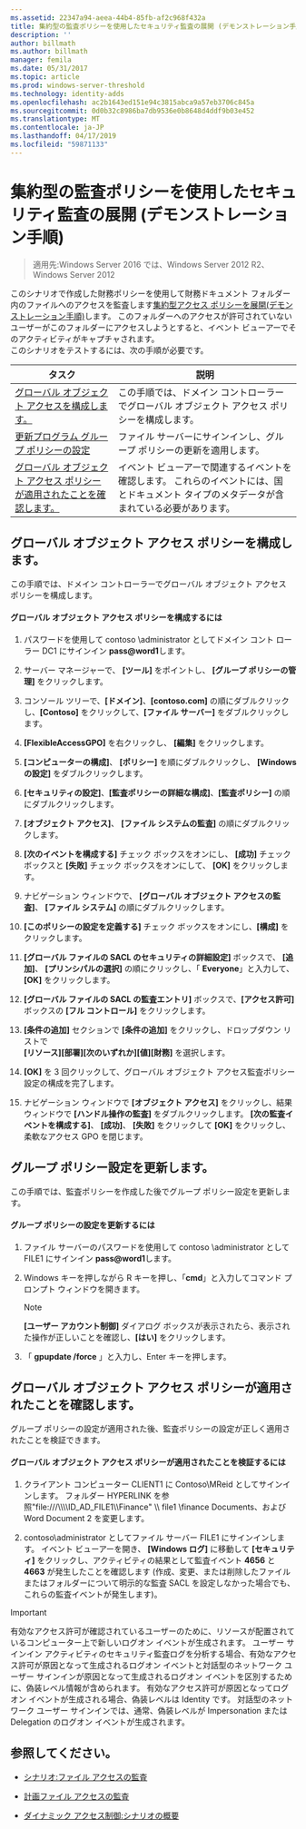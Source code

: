 ```yaml
---
ms.assetid: 22347a94-aeea-44b4-85fb-af2c968f432a
title: 集約型の監査ポリシーを使用したセキュリティ監査の展開 (デモンストレーション手順)
description: ''
author: billmath
ms.author: billmath
manager: femila
ms.date: 05/31/2017
ms.topic: article
ms.prod: windows-server-threshold
ms.technology: identity-adds
ms.openlocfilehash: ac2b1643ed151e94c3815abca9a57eb3706c845a
ms.sourcegitcommit: 0d0b32c8986ba7db9536e0b8648d4ddf9b03e452
ms.translationtype: MT
ms.contentlocale: ja-JP
ms.lasthandoff: 04/17/2019
ms.locfileid: "59871133"
---
```

# <a name="deploy-security-auditing-with-central-audit-policies-demonstration-steps"></a>集約型の監査ポリシーを使用したセキュリティ監査の展開 (デモンストレーション手順)

>適用先:Windows Server 2016 では、Windows Server 2012 R2、Windows Server 2012

このシナリオで作成した財務ポリシーを使用して財務ドキュメント フォルダー内のファイルへのアクセスを監査します[集約型アクセス ポリシーを展開&#40;デモンストレーション手順&#41;](Deploy-a-Central-Access-Policy--Demonstration-Steps-.md)します。 このフォルダーへのアクセスが許可されていないユーザーがこのフォルダーにアクセスしようとすると、イベント ビューアーでそのアクティビティがキャプチャされます。   
 このシナリオをテストするには、次の手順が必要です。  
  
|タスク|説明|  
|--------|---------------|  
|[グローバル オブジェクト アクセスを構成します。](Deploy-Security-Auditing-with-Central-Audit-Policies--Demonstration-Steps-.md#BKMK_1)|この手順では、ドメイン コントローラーでグローバル オブジェクト アクセス ポリシーを構成します。|  
|[更新プログラム グループ ポリシーの設定](Deploy-Security-Auditing-with-Central-Audit-Policies--Demonstration-Steps-.md#BKMK_2)|ファイル サーバーにサインインし、グループ ポリシーの更新を適用します。|  
|[グローバル オブジェクト アクセス ポリシーが適用されたことを確認します。](Deploy-Security-Auditing-with-Central-Audit-Policies--Demonstration-Steps-.md#BKMK_3)|イベント ビューアーで関連するイベントを確認します。 これらのイベントには、国とドキュメント タイプのメタデータが含まれている必要があります。|  
  
## <a name="BKMK_1"></a>グローバル オブジェクト アクセス ポリシーを構成します。  
この手順では、ドメイン コントローラーでグローバル オブジェクト アクセス ポリシーを構成します。  
  
#### <a name="to-configure-a-global-object-access-policy"></a>グローバル オブジェクト アクセス ポリシーを構成するには  
  
1.  パスワードを使用して contoso \administrator としてドメイン コント ローラー DC1 にサインイン **pass@word1**します。  
  
2.  サーバー マネージャーで、 **[ツール]** をポイントし、 **[グループ ポリシーの管理]** をクリックします。  
  
3.  コンソール ツリーで、**[ドメイン]**、**[contoso.com]** の順にダブルクリックし、**[Contoso]** をクリックして、**[ファイル サーバー]** をダブルクリックします。  
  
4.  **[FlexibleAccessGPO]** を右クリックし、 **[編集]** をクリックします。  
  
5.  **[コンピューターの構成]**、 **[ポリシー]** を順にダブルクリックし、 **[Windows の設定]** をダブルクリックします。  
  
6.  **[セキュリティの設定]**、**[監査ポリシーの詳細な構成]**、**[監査ポリシー]** の順にダブルクリックします。  
  
7.  **[オブジェクト アクセス]**、 **[ファイル システムの監査]** の順にダブルクリックします。  
  
8.  **[次のイベントを構成する]** チェック ボックスをオンにし、 **[成功]** チェック ボックスと **[失敗]** チェック ボックスをオンにして、 **[OK]** をクリックします。  
  
9. ナビゲーション ウィンドウで、 **[グローバル オブジェクト アクセスの監査]**、 **[ファイル システム]** の順にダブルクリックします。  
  
10. **[このポリシーの設定を定義する]** チェック ボックスをオンにし、**[構成]** をクリックします。  
  
11. **[グローバル ファイルの SACL のセキュリティの詳細設定]** ボックスで、 **[追加]**、 **[プリンシパルの選択]** の順にクリックし、「 **Everyone**」と入力して、 **[OK]** をクリックします。  
  
12. **[グローバル ファイルの SACL の監査エントリ]** ボックスで、**[アクセス許可]** ボックスの **[フル コントロール]** をクリックします。  
  
13. **[条件の追加]** セクションで **[条件の追加]** をクリックし、ドロップダウン リストで   
    **[リソース]****[部署]****[次のいずれか]****[値]****[財務]** を選択します。  
  
14. **[OK]** を 3 回クリックして、グローバル オブジェクト アクセス監査ポリシー設定の構成を完了します。  
  
15. ナビゲーション ウィンドウで **[オブジェクト アクセス]** をクリックし、結果ウィンドウで **[ハンドル操作の監査]** をダブルクリックします。 **[次の監査イベントを構成する]**、 **[成功]**、 **[失敗]** をクリックして **[OK]** をクリックし、柔軟なアクセス GPO を閉じます。  
  
## <a name="BKMK_2"></a>グループ ポリシー設定を更新します。  
この手順では、監査ポリシーを作成した後でグループ ポリシー設定を更新します。  
  
#### <a name="to-update-group-policy-settings"></a>グループ ポリシーの設定を更新するには  
  
1.  ファイル サーバーのパスワードを使用して contoso \administrator として FILE1 にサインイン **pass@word1**します。  
  
2.  Windows キーを押しながら R キーを押し、「**cmd**」と入力してコマンド プロンプト ウィンドウを開きます。  
  
    > [!NOTE]  
    > **[ユーザー アカウント制御]** ダイアログ ボックスが表示されたら、表示された操作が正しいことを確認し、**[はい]** をクリックします。  
  
3.  「 **gpupdate /force** 」と入力し、Enter キーを押します。  
  
## <a name="BKMK_3"></a>グローバル オブジェクト アクセス ポリシーが適用されたことを確認します。  
グループ ポリシーの設定が適用された後、監査ポリシーの設定が正しく適用されたことを検証できます。  
  
#### <a name="to-verify-that-the-global-object-access-policy-has-been-applied"></a>グローバル オブジェクト アクセス ポリシーが適用されたことを検証するには  
  
1.  クライアント コンピューター CLIENT1 に Contoso\MReid としてサインインします。 フォルダー HYPERLINK を参照"file:///\\\\\\\ID_AD_FILE1\\\Finance" \\\ file1 \finance Documents、および Word Document 2 を変更します。  
  
2.  contoso\administrator としてファイル サーバー FILE1 にサインインします。 イベント ビューアーを開き、 **[Windows ログ]** に移動して **[セキュリティ]** をクリックし、アクティビティの結果として監査イベント **4656** と **4663** が発生したことを確認します (作成、変更、または削除したファイルまたはフォルダーについて明示的な監査 SACL を設定しなかった場合でも、これらの監査イベントが発生します)。  
  
> [!IMPORTANT]  
> 有効なアクセス許可が確認されているユーザーのために、リソースが配置されているコンピューター上で新しいログオン イベントが生成されます。 ユーザー サインイン アクティビティのセキュリティ監査ログを分析する場合、有効なアクセス許可が原因となって生成されるログオン イベントと対話型のネットワーク ユーザー サインインが原因となって生成されるログオン イベントを区別するために、偽装レベル情報が含められます。 有効なアクセス許可が原因となってログオン イベントが生成される場合、偽装レベルは Identity です。 対話型のネットワーク ユーザー サインインでは、通常、偽装レベルが Impersonation または Delegation のログオン イベントが生成されます。  
  
## <a name="BKMK_Links"></a>参照してください。  
  
-   [シナリオ:ファイル アクセスの監査](Scenario--File-Access-Auditing.md)  
  
-   [計画ファイル アクセスの監査](Plan-for-File-Access-Auditing.md)  
  
-   [ダイナミック アクセス制御:シナリオの概要](Dynamic-Access-Control--Scenario-Overview.md)  
  

